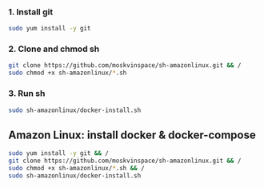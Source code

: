 ### 1. Install git
```sh
sudo yum install -y git
```
### 2. Clone and chmod sh
```sh
git clone https://github.com/moskvinspace/sh-amazonlinux.git && /
sudo chmod +x sh-amazonlinux/*.sh
```
### 3. Run sh
```sh
sudo sh-amazonlinux/docker-install.sh
```

## Amazon Linux: install docker & docker-compose
```sh
sudo yum install -y git && /
git clone https://github.com/moskvinspace/sh-amazonlinux.git && /
sudo chmod +x sh-amazonlinux/*.sh && /
sudo sh-amazonlinux/docker-install.sh
```

